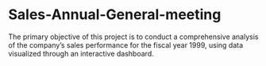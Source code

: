 # Sales-Annual-General-meeting
The primary objective of this project is to conduct a comprehensive analysis of the company’s sales performance for the fiscal year 1999, using data visualized through an interactive dashboard. 
